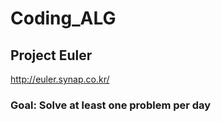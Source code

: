 # Coding_ALG

## Project Euler 
http://euler.synap.co.kr/

### Goal: Solve at least one problem per day
